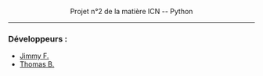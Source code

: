 <p align="center">Projet n°2 de la matière ICN -- Python</p>

<hr>

<h3>Développeurs : </h3>

<ul>
  <li><a href="https://github.com/Niasio">Jimmy F.</a></li>
  <li><a href="https://github.com/zaphorix21">Thomas B.</a></li>
</ul>